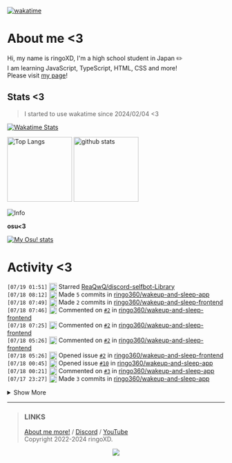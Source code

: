 [![wakatime](https://wakatime.com/badge/user/018d71ab-3f96-48fe-973b-2f7b3d50ecc9.svg)](https://wakatime.com/@018d71ab-3f96-48fe-973b-2f7b3d50ecc9)

# About me <3
<!--
<a href="https://ringoxd.pages.dev"><img src="https://avatars.githubusercontent.com/u/105296365" align="right"></a>
-->

Hi, my name is ringoXD, I'm a high school student in Japan ✏️<br>
I am learning JavaScript, TypeScript, HTML, CSS and more!<br>
Please visit [my page](https://ringoxd.dev/)!

## Stats <3


> I started to use wakatime since 2024/02/04 <3

[![Wakatime Stats](https://github-readme-stats.vercel.app/api/wakatime?username=ringo360&layout=compact&theme=tokyonight)](https://wakatime.com/@ringo360)

<p align="left"> 
  <img alt="Top Langs" height="150px" src="https://github-readme-stats.vercel.app/api/top-langs/?username=ringo360&layout=compact&count_private=true&show_icons=true&theme=tokyonight&custom_title=Used%20Languages!" />
  <img alt="github stats" height="150px" src="https://github-readme-stats.vercel.app/api?username=ringo360&count_private=true&show_icons=true&show_icons=true&theme=tokyonight&custom_title=My%20stats%20<3" />
</p>

![Info](http://github-profile-summary-cards.vercel.app/api/cards/profile-details?username=ringo360&theme=tokyonight)


**osu<3**

[![My Osu! stats](https://osu-sig.vercel.app/card?user=P360Rythm&mode=std&lang=en&blur=6&animation=true&hue=307&mini=true)](https://osu.ppy.sh/users/24734251/)

<!--[![Github activity graph](https://github-readme-activity-graph.vercel.app/graph?username=ringo360&bg_color=000024&color=00ff00&line=8080ff&point=d0d0ff&area=true&hide_border=true)](https://github.com/ashutosh00710/github-readme-activity-graph)-->
<!--[![github-chart](https://github-chart.vercel.app/api?user=ringo360)]-->

# Activity <3
<!--START_SECTION:activity-->
`[07/19 01:51]` <img alt="⭐" src="https://github.com/cheesits456/github-activity-readme/raw/master/icons/star.png" align="top" height="18"> Starred [ReaQwQ/discord-selfbot-Library](https://github.com/ReaQwQ/discord-selfbot-Library)  
`[07/18 08:12]` <img alt="📝" src="https://github.com/cheesits456/github-activity-readme/raw/master/icons/commit.png" align="top" height="18"> Made `5` commits in [ringo360/wakeup-and-sleep-app](https://github.com/ringo360/wakeup-and-sleep-app)  
`[07/18 07:49]` <img alt="📝" src="https://github.com/cheesits456/github-activity-readme/raw/master/icons/commit.png" align="top" height="18"> Made `2` commits in [ringo360/wakeup-and-sleep-frontend](https://github.com/ringo360/wakeup-and-sleep-frontend)  
`[07/18 07:46]` <img alt="🗣" src="https://github.com/cheesits456/github-activity-readme/raw/master/icons/comment.png" align="top" height="18"> Commented on [`#2`](https://github.com//ringo360/wakeup-and-sleep-frontend/issues/2 'リストの管理') in [ringo360/wakeup-and-sleep-frontend](https://github.com/ringo360/wakeup-and-sleep-frontend)  
`[07/18 07:25]` <img alt="🗣" src="https://github.com/cheesits456/github-activity-readme/raw/master/icons/comment.png" align="top" height="18"> Commented on [`#2`](https://github.com//ringo360/wakeup-and-sleep-frontend/issues/2 'リストの管理') in [ringo360/wakeup-and-sleep-frontend](https://github.com/ringo360/wakeup-and-sleep-frontend)  
`[07/18 05:26]` <img alt="🗣" src="https://github.com/cheesits456/github-activity-readme/raw/master/icons/comment.png" align="top" height="18"> Commented on [`#2`](https://github.com//ringo360/wakeup-and-sleep-frontend/issues/2 'リストの管理') in [ringo360/wakeup-and-sleep-frontend](https://github.com/ringo360/wakeup-and-sleep-frontend)  
`[07/18 05:26]` <img alt="❗️" src="https://github.com/cheesits456/github-activity-readme/raw/master/icons/issue.png" align="top" height="18"> Opened issue [`#2`](https://github.com//ringo360/wakeup-and-sleep-frontend/issues/2 'リストの管理') in [ringo360/wakeup-and-sleep-frontend](https://github.com/ringo360/wakeup-and-sleep-frontend)  
`[07/18 00:45]` <img alt="❗️" src="https://github.com/cheesits456/github-activity-readme/raw/master/icons/issue.png" align="top" height="18"> Opened issue [`#10`](https://github.com//ringo360/wakeup-and-sleep-app/issues/10 'パスワード変更を追加') in [ringo360/wakeup-and-sleep-app](https://github.com/ringo360/wakeup-and-sleep-app)  
`[07/18 00:21]` <img alt="🗣" src="https://github.com/cheesits456/github-activity-readme/raw/master/icons/comment.png" align="top" height="18"> Commented on [`#3`](https://github.com//ringo360/wakeup-and-sleep-app/issues/3 'ログイン/ログアウト') in [ringo360/wakeup-and-sleep-app](https://github.com/ringo360/wakeup-and-sleep-app)  
`[07/17 23:27]` <img alt="📝" src="https://github.com/cheesits456/github-activity-readme/raw/master/icons/commit.png" align="top" height="18"> Made `3` commits in [ringo360/wakeup-and-sleep-app](https://github.com/ringo360/wakeup-and-sleep-app)  

<details><summary>Show More</summary>

`[07/17 01:21]` <img alt="📝" src="https://github.com/cheesits456/github-activity-readme/raw/master/icons/commit.png" align="top" height="18"> Made `1` commit in [ringo360/SSB-CJS](https://github.com/ringo360/SSB-CJS)  
`[07/17 01:21]` <img alt="➕" src="https://github.com/cheesits456/github-activity-readme/raw/master/icons/create-repo.png" align="top" height="18"> Created repository [ringo360/SSB-CJS](https://github.com/ringo360/SSB-CJS)  
`[07/17 01:21]` <img alt="📂" src="https://github.com/cheesits456/github-activity-readme/raw/master/icons/create-branch.png" align="top" height="18"> Created branch [`main`](https://github.com/ringo360/SSB-CJS/tree/main) in [ringo360/SSB-CJS](https://github.com/ringo360/SSB-CJS)  
`[07/16 01:48]` <img alt="⭐" src="https://github.com/cheesits456/github-activity-readme/raw/master/icons/star.png" align="top" height="18"> Starred [EdamAme-x/obfuscator-x](https://github.com/EdamAme-x/obfuscator-x)  
`[07/15 05:06]` <img alt="➕" src="https://github.com/cheesits456/github-activity-readme/raw/master/icons/create-repo.png" align="top" height="18"> Created repository <span title="Private Repo">`🔒ringo360/EZ-Joiner`</span>  
`[07/15 05:06]` <img alt="📂" src="https://github.com/cheesits456/github-activity-readme/raw/master/icons/create-branch.png" align="top" height="18"> Created branch `main` in <span title="Private Repo">`🔒ringo360/EZ-Joiner`</span>  
`[07/15 04:57]` <img alt="⭐" src="https://github.com/cheesits456/github-activity-readme/raw/master/icons/star.png" align="top" height="18"> Starred [mopeneko/youtube-nowplaying-on-nostr](https://github.com/mopeneko/youtube-nowplaying-on-nostr)  
`[07/14 23:54]` <img alt="⭐" src="https://github.com/cheesits456/github-activity-readme/raw/master/icons/star.png" align="top" height="18"> Starred [1-Rasky-1/Jiayi-JPN](https://github.com/1-Rasky-1/Jiayi-JPN)  
`[07/14 17:06]` <img alt="📝" src="https://github.com/cheesits456/github-activity-readme/raw/master/icons/commit.png" align="top" height="18"> Made `2` commits in <span title="Private Repo">`🔒ringo360/Verify`</span>  
`[07/14 09:05]` <img alt="⭐" src="https://github.com/cheesits456/github-activity-readme/raw/master/icons/star.png" align="top" height="18"> Starred [retrouser955/discord-player-youtubei](https://github.com/retrouser955/discord-player-youtubei)  
`[07/14 08:54]` <img alt="📝" src="https://github.com/cheesits456/github-activity-readme/raw/master/icons/commit.png" align="top" height="18"> Made `2` commits in <span title="Private Repo">`🔒ringo360/static`</span>  
`[07/14 08:05]` <img alt="➕" src="https://github.com/cheesits456/github-activity-readme/raw/master/icons/create-repo.png" align="top" height="18"> Created repository <span title="Private Repo">`🔒ringo360/static`</span>  
`[07/14 08:05]` <img alt="📂" src="https://github.com/cheesits456/github-activity-readme/raw/master/icons/create-branch.png" align="top" height="18"> Created branch `main` in <span title="Private Repo">`🔒ringo360/static`</span>  
`[07/14 02:25]` <img alt="📝" src="https://github.com/cheesits456/github-activity-readme/raw/master/icons/commit.png" align="top" height="18"> Made `1` commit in <span title="Private Repo">`🔒ikasan777/discord-bot-gemini-main`</span>  
`[07/14 02:23]` <img alt="🗣" src="https://github.com/cheesits456/github-activity-readme/raw/master/icons/comment.png" align="top" height="18"> Commented on `#7` in <span title="Private Repo">`🔒ikasan777/discord-bot-gemini-main`</span>  
`[07/14 02:14]` <img alt="🗣" src="https://github.com/cheesits456/github-activity-readme/raw/master/icons/comment.png" align="top" height="18"> Commented on `#7` in <span title="Private Repo">`🔒ikasan777/discord-bot-gemini-main`</span>  
`[07/14 02:06]` <img alt="🗣" src="https://github.com/cheesits456/github-activity-readme/raw/master/icons/comment.png" align="top" height="18"> Commented on `#7` in <span title="Private Repo">`🔒ikasan777/discord-bot-gemini-main`</span>  
`[07/14 02:03]` <img alt="🗣" src="https://github.com/cheesits456/github-activity-readme/raw/master/icons/comment.png" align="top" height="18"> Commented on `#7` in <span title="Private Repo">`🔒ikasan777/discord-bot-gemini-main`</span>  
`[07/14 02:00]` <img alt="🗣" src="https://github.com/cheesits456/github-activity-readme/raw/master/icons/comment.png" align="top" height="18"> Commented on `#7` in <span title="Private Repo">`🔒ikasan777/discord-bot-gemini-main`</span>  
`[07/14 01:53]` <img alt="🗣" src="https://github.com/cheesits456/github-activity-readme/raw/master/icons/comment.png" align="top" height="18"> Commented on `#7` in <span title="Private Repo">`🔒ikasan777/discord-bot-gemini-main`</span>  
`[07/14 01:52]` <img alt="🗣" src="https://github.com/cheesits456/github-activity-readme/raw/master/icons/comment.png" align="top" height="18"> Commented on `#7` in <span title="Private Repo">`🔒ikasan777/discord-bot-gemini-main`</span>  
`[07/14 01:51]` <img alt="📂" src="https://github.com/cheesits456/github-activity-readme/raw/master/icons/create-branch.png" align="top" height="18"> Created branch `bugfix/perplexity-api-400` in <span title="Private Repo">`🔒ikasan777/discord-bot-gemini-main`</span>  
`[07/14 01:50]` <img alt="❗️" src="https://github.com/cheesits456/github-activity-readme/raw/master/icons/issue.png" align="top" height="18"> Opened issue `#7` in <span title="Private Repo">`🔒ikasan777/discord-bot-gemini-main`</span>  
`[07/14 01:50]` <img alt="📝" src="https://github.com/cheesits456/github-activity-readme/raw/master/icons/commit.png" align="top" height="18"> Made `2` commits in <span title="Private Repo">`🔒ikasan777/discord-bot-gemini-main`</span>  
`[07/14 01:44]` <img alt="❌" src="https://github.com/cheesits456/github-activity-readme/raw/master/icons/delete.png" align="top" height="18"> Deleted `bugfix/closelisteners` from <span title="Private Repo">`🔒ikasan777/discord-bot-gemini-main`</span>  
`[07/14 01:44]` <img alt="📝" src="https://github.com/cheesits456/github-activity-readme/raw/master/icons/commit.png" align="top" height="18"> Made `2` commits in <span title="Private Repo">`🔒ikasan777/discord-bot-gemini-main`</span>  
`[07/14 01:44]` <img alt="🎉" src="https://github.com/cheesits456/github-activity-readme/raw/master/icons/merge.png" align="top" height="18"> Merged PR `#6` in <span title="Private Repo">`🔒ikasan777/discord-bot-gemini-main`</span>  
`[07/14 01:44]` <img alt="✅" src="https://github.com/cheesits456/github-activity-readme/raw/master/icons/pr-open.png" align="top" height="18"> Opened PR `#6` in <span title="Private Repo">`🔒ikasan777/discord-bot-gemini-main`</span>  
`[07/14 01:43]` <img alt="❌" src="https://github.com/cheesits456/github-activity-readme/raw/master/icons/delete.png" align="top" height="18"> Deleted `clean/move-files-and-rewrite` from <span title="Private Repo">`🔒ikasan777/discord-bot-gemini-main`</span>  
`[07/14 01:43]` <img alt="🎉" src="https://github.com/cheesits456/github-activity-readme/raw/master/icons/merge.png" align="top" height="18"> Merged PR `#5` in <span title="Private Repo">`🔒ikasan777/discord-bot-gemini-main`</span>  
`[07/14 01:43]` <img alt="❗️" src="https://github.com/cheesits456/github-activity-readme/raw/master/icons/issue.png" align="top" height="18"> Closed issue `#4` in <span title="Private Repo">`🔒ikasan777/discord-bot-gemini-main`</span>  
`[07/14 01:43]` <img alt="📝" src="https://github.com/cheesits456/github-activity-readme/raw/master/icons/commit.png" align="top" height="18"> Made `3` commits in <span title="Private Repo">`🔒ikasan777/discord-bot-gemini-main`</span>  
`[07/14 01:41]` <img alt="✅" src="https://github.com/cheesits456/github-activity-readme/raw/master/icons/pr-open.png" align="top" height="18"> Opened PR `#5` in <span title="Private Repo">`🔒ikasan777/discord-bot-gemini-main`</span>  
`[07/14 01:41]` <img alt="📂" src="https://github.com/cheesits456/github-activity-readme/raw/master/icons/create-branch.png" align="top" height="18"> Created branch `bugfix/closelisteners` in <span title="Private Repo">`🔒ikasan777/discord-bot-gemini-main`</span>  
`[07/14 01:39]` <img alt="📝" src="https://github.com/cheesits456/github-activity-readme/raw/master/icons/commit.png" align="top" height="18"> Made `1` commit in <span title="Private Repo">`🔒ikasan777/discord-bot-gemini-main`</span>  
`[07/14 01:35]` <img alt="❗️" src="https://github.com/cheesits456/github-activity-readme/raw/master/icons/issue.png" align="top" height="18"> Opened issue `#4` in <span title="Private Repo">`🔒ikasan777/discord-bot-gemini-main`</span>  
`[07/14 01:34]` <img alt="❌" src="https://github.com/cheesits456/github-activity-readme/raw/master/icons/delete.png" align="top" height="18"> Deleted `feature/graceful-shutdown` from <span title="Private Repo">`🔒ikasan777/discord-bot-gemini-main`</span>  
`[07/14 01:34]` <img alt="🎉" src="https://github.com/cheesits456/github-activity-readme/raw/master/icons/merge.png" align="top" height="18"> Merged PR `#3` in <span title="Private Repo">`🔒ikasan777/discord-bot-gemini-main`</span>  
`[07/14 01:34]` <img alt="❗️" src="https://github.com/cheesits456/github-activity-readme/raw/master/icons/issue.png" align="top" height="18"> Closed issue `#1` in <span title="Private Repo">`🔒ikasan777/discord-bot-gemini-main`</span>  
`[07/14 01:34]` <img alt="📝" src="https://github.com/cheesits456/github-activity-readme/raw/master/icons/commit.png" align="top" height="18"> Made `2` commits in <span title="Private Repo">`🔒ikasan777/discord-bot-gemini-main`</span>  
`[07/14 01:34]` <img alt="✅" src="https://github.com/cheesits456/github-activity-readme/raw/master/icons/pr-open.png" align="top" height="18"> Opened PR `#3` in <span title="Private Repo">`🔒ikasan777/discord-bot-gemini-main`</span>  
`[07/14 01:29]` <img alt="📂" src="https://github.com/cheesits456/github-activity-readme/raw/master/icons/create-branch.png" align="top" height="18"> Created branch `clean/move-files-and-rewrite` in <span title="Private Repo">`🔒ikasan777/discord-bot-gemini-main`</span>  
`[07/14 01:27]` <img alt="📝" src="https://github.com/cheesits456/github-activity-readme/raw/master/icons/commit.png" align="top" height="18"> Made `1` commit in <span title="Private Repo">`🔒ikasan777/discord-bot-gemini-main`</span>  
`[07/14 01:18]` <img alt="📂" src="https://github.com/cheesits456/github-activity-readme/raw/master/icons/create-branch.png" align="top" height="18"> Created branch `feature/graceful-shutdown` in <span title="Private Repo">`🔒ikasan777/discord-bot-gemini-main`</span>  
`[07/14 01:17]` <img alt="🗣" src="https://github.com/cheesits456/github-activity-readme/raw/master/icons/comment.png" align="top" height="18"> Commented on `#2` in <span title="Private Repo">`🔒ikasan777/discord-bot-gemini-main`</span>  
`[07/14 01:17]` <img alt="❗️" src="https://github.com/cheesits456/github-activity-readme/raw/master/icons/issue.png" align="top" height="18"> Closed issue `#2` in <span title="Private Repo">`🔒ikasan777/discord-bot-gemini-main`</span>  
`[07/14 01:16]` <img alt="📝" src="https://github.com/cheesits456/github-activity-readme/raw/master/icons/commit.png" align="top" height="18"> Made `3` commits in <span title="Private Repo">`🔒ikasan777/discord-bot-gemini-main`</span>  
`[07/13 15:54]` <img alt="📝" src="https://github.com/cheesits456/github-activity-readme/raw/master/icons/commit.png" align="top" height="18"> Made `1` commit in <span title="Private Repo">`🔒ringo360/SimpleDos`</span>  
`[07/13 15:25]` <img alt="📂" src="https://github.com/cheesits456/github-activity-readme/raw/master/icons/create-branch.png" align="top" height="18"> Created branch `main` in <span title="Private Repo">`🔒ringo360/SimpleDos`</span>  
`[07/13 15:25]` <img alt="➕" src="https://github.com/cheesits456/github-activity-readme/raw/master/icons/create-repo.png" align="top" height="18"> Created repository <span title="Private Repo">`🔒ringo360/SimpleDos`</span>  
`[07/13 14:10]` <img alt="📝" src="https://github.com/cheesits456/github-activity-readme/raw/master/icons/commit.png" align="top" height="18"> Made `4` commits in <span title="Private Repo">`🔒ringo360/hage-archive`</span>  
`[07/13 14:00]` <img alt="📂" src="https://github.com/cheesits456/github-activity-readme/raw/master/icons/create-branch.png" align="top" height="18"> Created branch `master` in <span title="Private Repo">`🔒ringo360/hage-archive`</span>  
`[07/13 14:00]` <img alt="➕" src="https://github.com/cheesits456/github-activity-readme/raw/master/icons/create-repo.png" align="top" height="18"> Created repository <span title="Private Repo">`🔒ringo360/hage-archive`</span>  
`[07/12 15:09]` <img alt="📝" src="https://github.com/cheesits456/github-activity-readme/raw/master/icons/commit.png" align="top" height="18"> Made `4` commits in <span title="Private Repo">`🔒ringo360/Verify`</span>  
`[07/12 10:23]` <img alt="📝" src="https://github.com/cheesits456/github-activity-readme/raw/master/icons/commit.png" align="top" height="18"> Made `2` commits in <span title="Private Repo">`🔒ringo360/mayasv`</span>  
`[07/12 10:22]` <img alt="📝" src="https://github.com/cheesits456/github-activity-readme/raw/master/icons/commit.png" align="top" height="18"> Made `2` commits in <span title="Private Repo">`🔒ringo360/yamatomc`</span>  
`[07/12 10:22]` <img alt="📝" src="https://github.com/cheesits456/github-activity-readme/raw/master/icons/commit.png" align="top" height="18"> Made `1` commit in <span title="Private Repo">`🔒ringo360/mayasv`</span>  
`[07/12 10:22]` <img alt="📝" src="https://github.com/cheesits456/github-activity-readme/raw/master/icons/commit.png" align="top" height="18"> Made `2` commits in <span title="Private Repo">`🔒ringo360/bdsx-customized`</span>  
`[07/12 10:20]` <img alt="📝" src="https://github.com/cheesits456/github-activity-readme/raw/master/icons/commit.png" align="top" height="18"> Made `1` commit in <span title="Private Repo">`🔒ringo360/yamatomc`</span>  
`[07/12 08:43]` <img alt="❗️" src="https://github.com/cheesits456/github-activity-readme/raw/master/icons/issue.png" align="top" height="18"> Opened issue `#2` in <span title="Private Repo">`🔒ikasan777/discord-bot-gemini-main`</span>  
`[07/12 06:14]` <img alt="❗️" src="https://github.com/cheesits456/github-activity-readme/raw/master/icons/issue.png" align="top" height="18"> Opened issue `#1` in <span title="Private Repo">`🔒ikasan777/discord-bot-gemini-main`</span>  
`[07/11 23:29]` <img alt="📝" src="https://github.com/cheesits456/github-activity-readme/raw/master/icons/commit.png" align="top" height="18"> Made `1` commit in <span title="Private Repo">`🔒ringo360/Verify`</span>  
`[07/11 22:53]` <img alt="❗️" src="https://github.com/cheesits456/github-activity-readme/raw/master/icons/issue.png" align="top" height="18"> Opened issue `#6` in <span title="Private Repo">`🔒ikasan777/.bot`</span>  
`[07/11 22:35]` <img alt="🗣" src="https://github.com/cheesits456/github-activity-readme/raw/master/icons/comment.png" align="top" height="18"> Commented on [`#3104`](https://github.com//honojs/hono/issues/3104 '(@hono/node-server) I can\'t close web server') in [honojs/hono](https://github.com/honojs/hono)  
`[07/11 10:28]` <img alt="🗣" src="https://github.com/cheesits456/github-activity-readme/raw/master/icons/comment.png" align="top" height="18"> Commented on [`#3104`](https://github.com//honojs/hono/issues/3104 '(@hono/node-server) I can\'t close web server') in [honojs/hono](https://github.com/honojs/hono)  
`[07/11 08:12]` <img alt="📝" src="https://github.com/cheesits456/github-activity-readme/raw/master/icons/commit.png" align="top" height="18"> Made `3` commits in [ringo360/wakeup-and-sleep-frontend](https://github.com/ringo360/wakeup-and-sleep-frontend)  
`[07/11 07:38]` <img alt="📝" src="https://github.com/cheesits456/github-activity-readme/raw/master/icons/commit.png" align="top" height="18"> Made `4` commits in [ringo360/wakeup-and-sleep-app](https://github.com/ringo360/wakeup-and-sleep-app)  
`[07/11 07:29]` <img alt="📝" src="https://github.com/cheesits456/github-activity-readme/raw/master/icons/commit.png" align="top" height="18"> Made `1` commit in [ringo360/wakeup-and-sleep-frontend](https://github.com/ringo360/wakeup-and-sleep-frontend)  
`[07/11 07:29]` <img alt="📝" src="https://github.com/cheesits456/github-activity-readme/raw/master/icons/commit.png" align="top" height="18"> Made `1` commit in [ringo360/wakeup-and-sleep-app](https://github.com/ringo360/wakeup-and-sleep-app)  
`[07/11 02:44]` <img alt="⭐" src="https://github.com/cheesits456/github-activity-readme/raw/master/icons/star.png" align="top" height="18"> Starred <span title="Private Repo">`🔒ikasan777/.bot`</span>  
`[07/10 07:38]` <img alt="📝" src="https://github.com/cheesits456/github-activity-readme/raw/master/icons/commit.png" align="top" height="18"> Made `1` commit in [ringo360/wakeup-and-sleep-app](https://github.com/ringo360/wakeup-and-sleep-app)  
`[07/10 07:32]` <img alt="🗣" src="https://github.com/cheesits456/github-activity-readme/raw/master/icons/comment.png" align="top" height="18"> Commented on [`#1`](https://github.com//ringo360/wakeup-and-sleep-frontend/issues/1 '就寝・起床の連続押しを阻止する') in [ringo360/wakeup-and-sleep-frontend](https://github.com/ringo360/wakeup-and-sleep-frontend)  
`[07/10 07:30]` <img alt="❗️" src="https://github.com/cheesits456/github-activity-readme/raw/master/icons/issue.png" align="top" height="18"> Opened issue [`#1`](https://github.com//ringo360/wakeup-and-sleep-frontend/issues/1 '就寝・起床の連続押しを阻止する') in [ringo360/wakeup-and-sleep-frontend](https://github.com/ringo360/wakeup-and-sleep-frontend)  
`[07/10 07:15]` <img alt="📝" src="https://github.com/cheesits456/github-activity-readme/raw/master/icons/commit.png" align="top" height="18"> Made `1` commit in [ringo360/wakeup-and-sleep-frontend](https://github.com/ringo360/wakeup-and-sleep-frontend)  
`[07/10 04:02]` <img alt="🗣" src="https://github.com/cheesits456/github-activity-readme/raw/master/icons/comment.png" align="top" height="18"> Commented on `#5` in <span title="Private Repo">`🔒ikasan777/.bot`</span>  
`[07/10 04:02]` <img alt="❗️" src="https://github.com/cheesits456/github-activity-readme/raw/master/icons/issue.png" align="top" height="18"> Opened issue `#5` in <span title="Private Repo">`🔒ikasan777/.bot`</span>  
`[07/10 03:58]` <img alt="📝" src="https://github.com/cheesits456/github-activity-readme/raw/master/icons/commit.png" align="top" height="18"> Made `3` commits in <span title="Private Repo">`🔒ikasan777/.bot`</span>  
`[07/09 23:49]` <img alt="🗣" src="https://github.com/cheesits456/github-activity-readme/raw/master/icons/comment.png" align="top" height="18"> Commented on `#4` in <span title="Private Repo">`🔒ikasan777/.bot`</span>  
`[07/09 23:48]` <img alt="❗️" src="https://github.com/cheesits456/github-activity-readme/raw/master/icons/issue.png" align="top" height="18"> Opened issue `#4` in <span title="Private Repo">`🔒ikasan777/.bot`</span>  
`[07/09 23:27]` <img alt="❗️" src="https://github.com/cheesits456/github-activity-readme/raw/master/icons/issue.png" align="top" height="18"> Opened issue `#1` in <span title="Private Repo">`🔒ikasan777/.bot`</span>  
`[07/09 09:33]` <img alt="📝" src="https://github.com/cheesits456/github-activity-readme/raw/master/icons/commit.png" align="top" height="18"> Made `4` commits in <span title="Private Repo">`🔒ringo360/User-Watcher`</span>  
`[07/09 07:14]` <img alt="📝" src="https://github.com/cheesits456/github-activity-readme/raw/master/icons/commit.png" align="top" height="18"> Made `12` commits in [ringo360/wakeup-and-sleep-app](https://github.com/ringo360/wakeup-and-sleep-app)  
`[07/09 04:21]` <img alt="❗️" src="https://github.com/cheesits456/github-activity-readme/raw/master/icons/issue.png" align="top" height="18"> Opened issue [`#1`](https://github.com//ringo360/vpngate-checker/issues/1 '精度を高める') in [ringo360/vpngate-checker](https://github.com/ringo360/vpngate-checker)  
`[07/08 18:21]` <img alt="⭐" src="https://github.com/cheesits456/github-activity-readme/raw/master/icons/star.png" align="top" height="18"> Starred [Vencord/Vencloud](https://github.com/Vencord/Vencloud)  
`[07/08 11:41]` <img alt="🗣" src="https://github.com/cheesits456/github-activity-readme/raw/master/icons/comment.png" align="top" height="18"> Commented on [`#3104`](https://github.com//honojs/hono/issues/3104 '(@hono/node-server) I can\'t close web server') in [honojs/hono](https://github.com/honojs/hono)  
`[07/08 01:59]` <img alt="🗣" src="https://github.com/cheesits456/github-activity-readme/raw/master/icons/comment.png" align="top" height="18"> Commented on [`#3104`](https://github.com//honojs/hono/issues/3104 '(@hono/node-server) I can\'t close web server') in [honojs/hono](https://github.com/honojs/hono)  
`[07/08 01:59]` <img alt="📝" src="https://github.com/cheesits456/github-activity-readme/raw/master/icons/commit.png" align="top" height="18"> Made `2` commits in [ringo360/hono-i3104](https://github.com/ringo360/hono-i3104)  
`[07/08 01:55]` <img alt="📂" src="https://github.com/cheesits456/github-activity-readme/raw/master/icons/create-branch.png" align="top" height="18"> Created branch [`main`](https://github.com/ringo360/hono-i3104/tree/main) in [ringo360/hono-i3104](https://github.com/ringo360/hono-i3104)  
`[07/08 01:54]` <img alt="➕" src="https://github.com/cheesits456/github-activity-readme/raw/master/icons/create-repo.png" align="top" height="18"> Created repository [ringo360/hono-i3104](https://github.com/ringo360/hono-i3104)  
`[07/07 16:42]` <img alt="🗣" src="https://github.com/cheesits456/github-activity-readme/raw/master/icons/comment.png" align="top" height="18"> Commented on [`#3104`](https://github.com//honojs/hono/issues/3104 '(@hono/node-server) I can\'t close web server') in [honojs/hono](https://github.com/honojs/hono)  
`[07/07 02:59]` <img alt="📝" src="https://github.com/cheesits456/github-activity-readme/raw/master/icons/commit.png" align="top" height="18"> Made `1` commit in <span title="Private Repo">`🔒ringo360/User-Watcher`</span>  
`[07/06 14:33]` <img alt="➕" src="https://github.com/cheesits456/github-activity-readme/raw/master/icons/create-repo.png" align="top" height="18"> Created repository [ringo360/honows](https://github.com/ringo360/honows)  
`[07/06 14:33]` <img alt="📂" src="https://github.com/cheesits456/github-activity-readme/raw/master/icons/create-branch.png" align="top" height="18"> Created branch [`main`](https://github.com/ringo360/honows/tree/main) in [ringo360/honows](https://github.com/ringo360/honows)  
`[07/06 14:16]` <img alt="📝" src="https://github.com/cheesits456/github-activity-readme/raw/master/icons/commit.png" align="top" height="18"> Made `5` commits in <span title="Private Repo">`🔒ringo360/User-Watcher`</span>  
`[07/06 12:36]` <img alt="➕" src="https://github.com/cheesits456/github-activity-readme/raw/master/icons/create-repo.png" align="top" height="18"> Created repository <span title="Private Repo">`🔒ringo360/User-Watcher`</span>  
`[07/06 12:36]` <img alt="📂" src="https://github.com/cheesits456/github-activity-readme/raw/master/icons/create-branch.png" align="top" height="18"> Created branch `main` in <span title="Private Repo">`🔒ringo360/User-Watcher`</span>  
`[07/06 10:57]` <img alt="🍴" src="https://github.com/cheesits456/github-activity-readme/raw/master/icons/fork.png" align="top" height="18"> Forked [Harukotokoto/25h_at_discord](https://github.com/Harukotokoto/25h_at_discord) to [ringo360/25h_at_discord](https://github.com/ringo360/25h_at_discord)  
`[07/06 10:51]` <img alt="❗️" src="https://github.com/cheesits456/github-activity-readme/raw/master/icons/issue.png" align="top" height="18"> Opened issue [`#64`](https://github.com//Harukotokoto/25h_at_discord/issues/64 'ライセンスを明記しなさい') in [Harukotokoto/25h_at_discord](https://github.com/Harukotokoto/25h_at_discord)  
`[07/06 10:26]` <img alt="📝" src="https://github.com/cheesits456/github-activity-readme/raw/master/icons/commit.png" align="top" height="18"> Made `1` commit in [ringo360/vpngate-checker](https://github.com/ringo360/vpngate-checker)  
`[07/06 10:25]` <img alt="📂" src="https://github.com/cheesits456/github-activity-readme/raw/master/icons/create-branch.png" align="top" height="18"> Created branch [`main`](https://github.com/ringo360/vpngate-checker/tree/main) in [ringo360/vpngate-checker](https://github.com/ringo360/vpngate-checker)  
`[07/06 10:25]` <img alt="➕" src="https://github.com/cheesits456/github-activity-readme/raw/master/icons/create-repo.png" align="top" height="18"> Created repository [ringo360/vpngate-checker](https://github.com/ringo360/vpngate-checker)  
`[07/06 10:22]` <img alt="📝" src="https://github.com/cheesits456/github-activity-readme/raw/master/icons/commit.png" align="top" height="18"> Made `3` commits in <span title="Private Repo">`🔒ringo360/Verify`</span>  
`[07/06 10:17]` <img alt="❗️" src="https://github.com/cheesits456/github-activity-readme/raw/master/icons/issue.png" align="top" height="18"> Opened issue [`#3104`](https://github.com//honojs/hono/issues/3104 '(@hono/node-server) I can\'t close web server') in [honojs/hono](https://github.com/honojs/hono)  
`[07/04 13:36]` <img alt="📝" src="https://github.com/cheesits456/github-activity-readme/raw/master/icons/commit.png" align="top" height="18"> Made `3` commits in <span title="Private Repo">`🔒ringo360/Verify`</span>  
`[07/04 09:49]` <img alt="⭐" src="https://github.com/cheesits456/github-activity-readme/raw/master/icons/star.png" align="top" height="18"> Starred [Xumpxs/Xum-Logger](https://github.com/Xumpxs/Xum-Logger)  
`[07/03 09:15]` <img alt="📝" src="https://github.com/cheesits456/github-activity-readme/raw/master/icons/commit.png" align="top" height="18"> Made `1` commit in <span title="Private Repo">`🔒ringo360/Verify`</span>  
`[07/03 04:16]` <img alt="⭐" src="https://github.com/cheesits456/github-activity-readme/raw/master/icons/star.png" align="top" height="18"> Starred [sindresorhus/github-markdown-css](https://github.com/sindresorhus/github-markdown-css)  
`[07/03 04:09]` <img alt="⭐" src="https://github.com/cheesits456/github-activity-readme/raw/master/icons/star.png" align="top" height="18"> Starred [yusukebe/pico](https://github.com/yusukebe/pico)  
`[07/02 23:21]` <img alt="⭐" src="https://github.com/cheesits456/github-activity-readme/raw/master/icons/star.png" align="top" height="18"> Starred [AnIdiotsGuide/discordjs-bot-guide](https://github.com/AnIdiotsGuide/discordjs-bot-guide)  
`[07/02 23:18]` <img alt="⭐" src="https://github.com/cheesits456/github-activity-readme/raw/master/icons/star.png" align="top" height="18"> Starred [abalabahaha/eris](https://github.com/abalabahaha/eris)  
`[07/02 23:09]` <img alt="📝" src="https://github.com/cheesits456/github-activity-readme/raw/master/icons/commit.png" align="top" height="18"> Made `3` commits in <span title="Private Repo">`🔒ikasan777/.bot`</span>  
`[07/02 13:27]` <img alt="📂" src="https://github.com/cheesits456/github-activity-readme/raw/master/icons/create-branch.png" align="top" height="18"> Created branch `main` in <span title="Private Repo">`🔒ringo360/Verify`</span>  
`[07/02 13:27]` <img alt="➕" src="https://github.com/cheesits456/github-activity-readme/raw/master/icons/create-repo.png" align="top" height="18"> Created repository <span title="Private Repo">`🔒ringo360/Verify`</span>  
`[07/02 12:34]` <img alt="⭐" src="https://github.com/cheesits456/github-activity-readme/raw/master/icons/star.png" align="top" height="18"> Starred [otoneko1102/displus](https://github.com/otoneko1102/displus)  
`[07/02 08:55]` <img alt="⭐" src="https://github.com/cheesits456/github-activity-readme/raw/master/icons/star.png" align="top" height="18"> Starred [ryokr/MeowBot](https://github.com/ryokr/MeowBot)  
`[07/02 08:52]` <img alt="⭐" src="https://github.com/cheesits456/github-activity-readme/raw/master/icons/star.png" align="top" height="18"> Starred [WerWolv/ImHex](https://github.com/WerWolv/ImHex)  
`[07/01 13:49]` <img alt="📝" src="https://github.com/cheesits456/github-activity-readme/raw/master/icons/commit.png" align="top" height="18"> Made `4` commits in [ringo360/DC-MessageLogger](https://github.com/ringo360/DC-MessageLogger)  
`[07/01 04:26]` <img alt="📝" src="https://github.com/cheesits456/github-activity-readme/raw/master/icons/commit.png" align="top" height="18"> Made `1` commit in [ringo360/ringoxd.dev-v2](https://github.com/ringo360/ringoxd.dev-v2)  
`[06/30 11:53]` <img alt="📝" src="https://github.com/cheesits456/github-activity-readme/raw/master/icons/commit.png" align="top" height="18"> Made `3` commits in <span title="Private Repo">`🔒ringo360/selfbot`</span>  
`[06/30 09:59]` <img alt="⭐" src="https://github.com/cheesits456/github-activity-readme/raw/master/icons/star.png" align="top" height="18"> Starred [itorr/homo](https://github.com/itorr/homo)  
`[06/30 00:04]` <img alt="⭐" src="https://github.com/cheesits456/github-activity-readme/raw/master/icons/star.png" align="top" height="18"> Starred [Niek/chatgpt-web](https://github.com/Niek/chatgpt-web)  
`[06/29 14:25]` <img alt="❗️" src="https://github.com/cheesits456/github-activity-readme/raw/master/icons/issue.png" align="top" height="18"> Opened issue `#1` in <span title="Private Repo">`🔒ringo360/QuickJoiner`</span>  
`[06/29 13:47]` <img alt="⭐" src="https://github.com/cheesits456/github-activity-readme/raw/master/icons/star.png" align="top" height="18"> Starred [xNaCly/tokenchecker-website](https://github.com/xNaCly/tokenchecker-website)  
`[06/29 08:15]` <img alt="📝" src="https://github.com/cheesits456/github-activity-readme/raw/master/icons/commit.png" align="top" height="18"> Made `7` commits in <span title="Private Repo">`🔒ringo360/QuickJoiner`</span>  
`[06/29 07:29]` <img alt="⭐" src="https://github.com/cheesits456/github-activity-readme/raw/master/icons/star.png" align="top" height="18"> Starred [Euro-pol/turnaround-api](https://github.com/Euro-pol/turnaround-api)  
`[06/29 07:29]` <img alt="⭐" src="https://github.com/cheesits456/github-activity-readme/raw/master/icons/star.png" align="top" height="18"> Starred [Body-Alhoha/turnaround](https://github.com/Body-Alhoha/turnaround)  
`[06/29 00:41]` <img alt="📂" src="https://github.com/cheesits456/github-activity-readme/raw/master/icons/create-branch.png" align="top" height="18"> Created branch `main` in <span title="Private Repo">`🔒ringo360/QuickJoiner`</span>  
`[06/29 00:41]` <img alt="➕" src="https://github.com/cheesits456/github-activity-readme/raw/master/icons/create-repo.png" align="top" height="18"> Created repository <span title="Private Repo">`🔒ringo360/QuickJoiner`</span>  
`[06/26 10:53]` <img alt="⭐" src="https://github.com/cheesits456/github-activity-readme/raw/master/icons/star.png" align="top" height="18"> Starred [evex-dev/hono.go](https://github.com/evex-dev/hono.go)  
`[06/26 10:38]` <img alt="❗️" src="https://github.com/cheesits456/github-activity-readme/raw/master/icons/issue.png" align="top" height="18"> Opened issue `#1` in <span title="Private Repo">`🔒ringo360/DC-MessageLogger`</span>  
`[06/25 14:12]` <img alt="📝" src="https://github.com/cheesits456/github-activity-readme/raw/master/icons/commit.png" align="top" height="18"> Made `2` commits in <span title="Private Repo">`🔒ringo360/ecchi-videos`</span>  
`[06/25 13:30]` <img alt="⭐" src="https://github.com/cheesits456/github-activity-readme/raw/master/icons/star.png" align="top" height="18"> Starred [ZennoLab/capmonstercloud-client-js](https://github.com/ZennoLab/capmonstercloud-client-js)  
`[06/25 12:02]` <img alt="⭐" src="https://github.com/cheesits456/github-activity-readme/raw/master/icons/star.png" align="top" height="18"> Starred [mizutama1233/Paypay-Generator-Checker](https://github.com/mizutama1233/Paypay-Generator-Checker)  
`[06/25 09:45]` <img alt="➕" src="https://github.com/cheesits456/github-activity-readme/raw/master/icons/create-repo.png" align="top" height="18"> Created repository <span title="Private Repo">`🔒ringo360/DC-MessageLogger`</span>  
`[06/25 09:45]` <img alt="📂" src="https://github.com/cheesits456/github-activity-readme/raw/master/icons/create-branch.png" align="top" height="18"> Created branch `main` in <span title="Private Repo">`🔒ringo360/DC-MessageLogger`</span>  
`[06/25 04:18]` <img alt="⭐" src="https://github.com/cheesits456/github-activity-readme/raw/master/icons/star.png" align="top" height="18"> Starred [EdamAme-x/rippu.js](https://github.com/EdamAme-x/rippu.js)  
`[06/25 04:07]` <img alt="❗️" src="https://github.com/cheesits456/github-activity-readme/raw/master/icons/issue.png" align="top" height="18"> Opened issue [`#2`](https://github.com//ringo360/quick-mp4-to-m3u8/issues/2 'サムネイル作成') in [ringo360/quick-mp4-to-m3u8](https://github.com/ringo360/quick-mp4-to-m3u8)  
`[06/25 00:49]` <img alt="❗️" src="https://github.com/cheesits456/github-activity-readme/raw/master/icons/issue.png" align="top" height="18"> Opened issue [`#1`](https://github.com//ringo360/quick-mp4-to-m3u8/issues/1 'todo: output時のファイル名をかえる') in [ringo360/quick-mp4-to-m3u8](https://github.com/ringo360/quick-mp4-to-m3u8)  
`[06/24 23:25]` <img alt="❗️" src="https://github.com/cheesits456/github-activity-readme/raw/master/icons/issue.png" align="top" height="18"> Opened issue [`#4`](https://github.com//ringo360/ringoxd.dev-v2/issues/4 'スマホ向けヘッダー') in [ringo360/ringoxd.dev-v2](https://github.com/ringo360/ringoxd.dev-v2)  
`[06/24 21:54]` <img alt="📝" src="https://github.com/cheesits456/github-activity-readme/raw/master/icons/commit.png" align="top" height="18"> Made `1` commit in [ringo360/quick-mp4-to-m3u8](https://github.com/ringo360/quick-mp4-to-m3u8)  
`[06/24 14:21]` <img alt="❗️" src="https://github.com/cheesits456/github-activity-readme/raw/master/icons/issue.png" align="top" height="18"> Opened issue `#1` in <span title="Private Repo">`🔒ringo360/Translator`</span>  
`[06/24 14:21]` <img alt="📝" src="https://github.com/cheesits456/github-activity-readme/raw/master/icons/commit.png" align="top" height="18"> Made `1` commit in <span title="Private Repo">`🔒ringo360/Translator`</span>  
`[06/24 14:02]` <img alt="📂" src="https://github.com/cheesits456/github-activity-readme/raw/master/icons/create-branch.png" align="top" height="18"> Created branch `main` in <span title="Private Repo">`🔒ringo360/Translator`</span>  
`[06/24 14:02]` <img alt="➕" src="https://github.com/cheesits456/github-activity-readme/raw/master/icons/create-repo.png" align="top" height="18"> Created repository <span title="Private Repo">`🔒ringo360/Translator`</span>  
`[06/24 13:57]` <img alt="📝" src="https://github.com/cheesits456/github-activity-readme/raw/master/icons/commit.png" align="top" height="18"> Made `4` commits in [ringo360/quick-mp4-to-m3u8](https://github.com/ringo360/quick-mp4-to-m3u8)  
`[06/24 11:12]` <img alt="➕" src="https://github.com/cheesits456/github-activity-readme/raw/master/icons/create-repo.png" align="top" height="18"> Created repository [ringo360/quick-mp4-to-m3u8](https://github.com/ringo360/quick-mp4-to-m3u8)  
`[06/24 11:12]` <img alt="📂" src="https://github.com/cheesits456/github-activity-readme/raw/master/icons/create-branch.png" align="top" height="18"> Created branch [`main`](https://github.com/ringo360/quick-mp4-to-m3u8/tree/main) in [ringo360/quick-mp4-to-m3u8](https://github.com/ringo360/quick-mp4-to-m3u8)  
`[06/24 02:17]` <img alt="📝" src="https://github.com/cheesits456/github-activity-readme/raw/master/icons/commit.png" align="top" height="18"> Made `1` commit in [TeamSekai/Sekai.Global](https://github.com/TeamSekai/Sekai.Global)  
`[06/24 02:11]` <img alt="❗️" src="https://github.com/cheesits456/github-activity-readme/raw/master/icons/issue.png" align="top" height="18"> Opened issue [`#4`](https://github.com//TeamSekai/Sekai.Global/issues/4 'グローバルチャットの機構作成') in [TeamSekai/Sekai.Global](https://github.com/TeamSekai/Sekai.Global)  
`[06/24 02:11]` <img alt="❗️" src="https://github.com/cheesits456/github-activity-readme/raw/master/icons/issue.png" align="top" height="18"> Opened issue [`#3`](https://github.com//TeamSekai/Sekai.Global/issues/3 'カスタマイズ可能にする(グローバルチャットのチャンネル名など)') in [TeamSekai/Sekai.Global](https://github.com/TeamSekai/Sekai.Global)  
`[06/24 02:11]` <img alt="❗️" src="https://github.com/cheesits456/github-activity-readme/raw/master/icons/issue.png" align="top" height="18"> Opened issue [`#2`](https://github.com//TeamSekai/Sekai.Global/issues/2 'Init (Discordへのログインまで)') in [TeamSekai/Sekai.Global](https://github.com/TeamSekai/Sekai.Global)  
`[06/24 02:08]` <img alt="❗️" src="https://github.com/cheesits456/github-activity-readme/raw/master/icons/issue.png" align="top" height="18"> Opened issue [`#1`](https://github.com//TeamSekai/Sekai.Global/issues/1 'Todo') in [TeamSekai/Sekai.Global](https://github.com/TeamSekai/Sekai.Global)  
`[06/24 02:04]` <img alt="➕" src="https://github.com/cheesits456/github-activity-readme/raw/master/icons/create-repo.png" align="top" height="18"> Created repository [TeamSekai/Sekai.Global](https://github.com/TeamSekai/Sekai.Global)  
`[06/24 02:04]` <img alt="📂" src="https://github.com/cheesits456/github-activity-readme/raw/master/icons/create-branch.png" align="top" height="18"> Created branch [`main`](https://github.com/TeamSekai/Sekai.Global/tree/main) in [TeamSekai/Sekai.Global](https://github.com/TeamSekai/Sekai.Global)  
`[06/23 14:53]` <img alt="📝" src="https://github.com/cheesits456/github-activity-readme/raw/master/icons/commit.png" align="top" height="18"> Made `4` commits in <span title="Private Repo">`🔒ringo360/ecchi-videos`</span>  
`[06/23 10:13]` <img alt="📂" src="https://github.com/cheesits456/github-activity-readme/raw/master/icons/create-branch.png" align="top" height="18"> Created branch [`master`](https://github.com/ringo360/ecchi-videos/tree/master) in [ringo360/ecchi-videos](https://github.com/ringo360/ecchi-videos)  
`[06/23 10:13]` <img alt="➕" src="https://github.com/cheesits456/github-activity-readme/raw/master/icons/create-repo.png" align="top" height="18"> Created repository [ringo360/ecchi-videos](https://github.com/ringo360/ecchi-videos)  
`[06/23 10:10]` <img alt="📝" src="https://github.com/cheesits456/github-activity-readme/raw/master/icons/commit.png" align="top" height="18"> Made `3` commits in [ringo360/ringoxd.dev-v2](https://github.com/ringo360/ringoxd.dev-v2)  
`[06/22 15:18]` <img alt="❗️" src="https://github.com/cheesits456/github-activity-readme/raw/master/icons/issue.png" align="top" height="18"> Closed issue [`#17`](https://github.com//TeamSekai/Sekai.CDN/issues/17 'パンくずリスト') in [TeamSekai/Sekai.CDN](https://github.com/TeamSekai/Sekai.CDN)  
`[06/22 15:18]` <img alt="📝" src="https://github.com/cheesits456/github-activity-readme/raw/master/icons/commit.png" align="top" height="18"> Made `3` commits in [TeamSekai/Sekai.CDN](https://github.com/TeamSekai/Sekai.CDN)  
`[06/22 15:18]` <img alt="🎉" src="https://github.com/cheesits456/github-activity-readme/raw/master/icons/merge.png" align="top" height="18"> Merged PR [`#23`](https://github.com//TeamSekai/Sekai.CDN/pull/23 'パンくずリストの実装 (#17)') in [TeamSekai/Sekai.CDN](https://github.com/TeamSekai/Sekai.CDN)  
`[06/22 15:18]` <img alt="🔍" src="https://github.com/cheesits456/github-activity-readme/raw/master/icons/review.png" align="top" height="18"> Reviewed [`#23`](https://github.com//TeamSekai/Sekai.CDN/pull/23 'パンくずリストの実装 (#17)') in [TeamSekai/Sekai.CDN](https://github.com/TeamSekai/Sekai.CDN)  
`[06/22 15:17]` <img alt="🗣" src="https://github.com/cheesits456/github-activity-readme/raw/master/icons/comment.png" align="top" height="18"> Commented on [`#23`](https://github.com//TeamSekai/Sekai.CDN/issues/23 'パンくずリストの実装 (#17)') in [TeamSekai/Sekai.CDN](https://github.com/TeamSekai/Sekai.CDN)  
`[06/22 14:34]` <img alt="⭐" src="https://github.com/cheesits456/github-activity-readme/raw/master/icons/star.png" align="top" height="18"> Starred [video-dev/hls.js](https://github.com/video-dev/hls.js)  
`[06/22 14:34]` <img alt="⭐" src="https://github.com/cheesits456/github-activity-readme/raw/master/icons/star.png" align="top" height="18"> Starred [video-dev/hls.js](https://github.com/video-dev/hls.js)  
`[06/22 11:16]` <img alt="🗣" src="https://github.com/cheesits456/github-activity-readme/raw/master/icons/comment.png" align="top" height="18"> Commented on [`#1`](https://github.com//ringo360/ringoxd.dev-v2/issues/1 '(/) プロフィール') in [ringo360/ringoxd.dev-v2](https://github.com/ringo360/ringoxd.dev-v2)  
`[06/22 11:16]` <img alt="❗️" src="https://github.com/cheesits456/github-activity-readme/raw/master/icons/issue.png" align="top" height="18"> Closed issue [`#1`](https://github.com//ringo360/ringoxd.dev-v2/issues/1 '(/) プロフィール') in [ringo360/ringoxd.dev-v2](https://github.com/ringo360/ringoxd.dev-v2)  
`[06/22 11:15]` <img alt="🗣" src="https://github.com/cheesits456/github-activity-readme/raw/master/icons/comment.png" align="top" height="18"> Commented on [`#3`](https://github.com//ringo360/ringoxd.dev-v2/issues/3 '(/products) つくったものリスト') in [ringo360/ringoxd.dev-v2](https://github.com/ringo360/ringoxd.dev-v2)  
`[06/22 11:15]` <img alt="❗️" src="https://github.com/cheesits456/github-activity-readme/raw/master/icons/issue.png" align="top" height="18"> Closed issue [`#3`](https://github.com//ringo360/ringoxd.dev-v2/issues/3 '(/products) つくったものリスト') in [ringo360/ringoxd.dev-v2](https://github.com/ringo360/ringoxd.dev-v2)  
`[06/22 09:03]` <img alt="📝" src="https://github.com/cheesits456/github-activity-readme/raw/master/icons/commit.png" align="top" height="18"> Made `19` commits in <span title="Private Repo">`🔒ringo360/selfbot`</span>  
`[06/21 10:51]` <img alt="📂" src="https://github.com/cheesits456/github-activity-readme/raw/master/icons/create-branch.png" align="top" height="18"> Created branch `main` in <span title="Private Repo">`🔒ringo360/selfbot`</span>  
`[06/21 10:51]` <img alt="➕" src="https://github.com/cheesits456/github-activity-readme/raw/master/icons/create-repo.png" align="top" height="18"> Created repository <span title="Private Repo">`🔒ringo360/selfbot`</span>  
`[06/20 14:21]` <img alt="📝" src="https://github.com/cheesits456/github-activity-readme/raw/master/icons/commit.png" align="top" height="18"> Made `5` commits in [TeamSekai/Sekai.CDN](https://github.com/TeamSekai/Sekai.CDN)  
`[06/20 14:21]` <img alt="🎉" src="https://github.com/cheesits456/github-activity-readme/raw/master/icons/merge.png" align="top" height="18"> Merged PR [`#22`](https://github.com//TeamSekai/Sekai.CDN/pull/22 'HTML要素でダイアログを表現') in [TeamSekai/Sekai.CDN](https://github.com/TeamSekai/Sekai.CDN)  
`[06/20 14:21]` <img alt="🔍" src="https://github.com/cheesits456/github-activity-readme/raw/master/icons/review.png" align="top" height="18"> Reviewed [`#22`](https://github.com//TeamSekai/Sekai.CDN/pull/22 'HTML要素でダイアログを表現') in [TeamSekai/Sekai.CDN](https://github.com/TeamSekai/Sekai.CDN)  
`[06/20 13:56]` <img alt="📝" src="https://github.com/cheesits456/github-activity-readme/raw/master/icons/commit.png" align="top" height="18"> Made `1` commit in [ringo360/msky-discord-hook-worker](https://github.com/ringo360/msky-discord-hook-worker)  
`[06/20 11:43]` <img alt="⭐" src="https://github.com/cheesits456/github-activity-readme/raw/master/icons/star.png" align="top" height="18"> Starred [face-hh/discordmium](https://github.com/face-hh/discordmium)  
`[06/20 11:15]` <img alt="📝" src="https://github.com/cheesits456/github-activity-readme/raw/master/icons/commit.png" align="top" height="18"> Made `1` commit in [TeamSekai/.github](https://github.com/TeamSekai/.github)  
`[06/20 11:12]` <img alt="❗️" src="https://github.com/cheesits456/github-activity-readme/raw/master/icons/issue.png" align="top" height="18"> Opened issue `#1` in <span title="Private Repo">`🔒TeamSekai/Sekai.Viewer`</span>  
`[06/20 09:25]` <img alt="📂" src="https://github.com/cheesits456/github-activity-readme/raw/master/icons/create-branch.png" align="top" height="18"> Created branch `main` in <span title="Private Repo">`🔒ringo360/discord-joiner`</span>  
`[06/20 09:25]` <img alt="➕" src="https://github.com/cheesits456/github-activity-readme/raw/master/icons/create-repo.png" align="top" height="18"> Created repository <span title="Private Repo">`🔒ringo360/discord-joiner`</span>  
`[06/20 08:13]` <img alt="📝" src="https://github.com/cheesits456/github-activity-readme/raw/master/icons/commit.png" align="top" height="18"> Made `4` commits in [ringo360/wakeup-and-sleep-app](https://github.com/ringo360/wakeup-and-sleep-app)  
`[06/19 09:35]` <img alt="⭐" src="https://github.com/cheesits456/github-activity-readme/raw/master/icons/star.png" align="top" height="18"> Starred [oureveryday/Steam-auto-crack](https://github.com/oureveryday/Steam-auto-crack)  
`[06/19 08:33]` <img alt="❗️" src="https://github.com/cheesits456/github-activity-readme/raw/master/icons/issue.png" align="top" height="18"> Opened issue [`#1`](https://github.com//ringo360/raknet-scanner/issues/1 'rewrite') in [ringo360/raknet-scanner](https://github.com/ringo360/raknet-scanner)  
`[06/18 12:12]` <img alt="📝" src="https://github.com/cheesits456/github-activity-readme/raw/master/icons/commit.png" align="top" height="18"> Made `2` commits in <span title="Private Repo">`🔒ringo360/quicksender-multi`</span>  
`[06/18 09:18]` <img alt="❗️" src="https://github.com/cheesits456/github-activity-readme/raw/master/icons/issue.png" align="top" height="18"> Closed issue [`#15`](https://github.com//TeamSekai/Sekai.CDN/issues/15 'ドラッグ＆ドロップでファイルアップロードできるようにしなさい') in [TeamSekai/Sekai.CDN](https://github.com/TeamSekai/Sekai.CDN)  
`[06/18 09:18]` <img alt="📝" src="https://github.com/cheesits456/github-activity-readme/raw/master/icons/commit.png" align="top" height="18"> Made `2` commits in [TeamSekai/Sekai.CDN](https://github.com/TeamSekai/Sekai.CDN)  
`[06/18 09:18]` <img alt="🎉" src="https://github.com/cheesits456/github-activity-readme/raw/master/icons/merge.png" align="top" height="18"> Merged PR [`#21`](https://github.com//TeamSekai/Sekai.CDN/pull/21 'ドラッグ＆ドロップ可能に (#15)') in [TeamSekai/Sekai.CDN](https://github.com/TeamSekai/Sekai.CDN)  
`[06/18 09:17]` <img alt="🗣" src="https://github.com/cheesits456/github-activity-readme/raw/master/icons/comment.png" align="top" height="18"> Commented on [`#21`](https://github.com//TeamSekai/Sekai.CDN/issues/21 'ドラッグ＆ドロップ可能に (#15)') in [TeamSekai/Sekai.CDN](https://github.com/TeamSekai/Sekai.CDN)  
`[06/18 09:17]` <img alt="🔍" src="https://github.com/cheesits456/github-activity-readme/raw/master/icons/review.png" align="top" height="18"> Reviewed [`#21`](https://github.com//TeamSekai/Sekai.CDN/pull/21 'ドラッグ＆ドロップ可能に (#15)') in [TeamSekai/Sekai.CDN](https://github.com/TeamSekai/Sekai.CDN)  
`[06/18 09:08]` <img alt="🗣" src="https://github.com/cheesits456/github-activity-readme/raw/master/icons/comment.png" align="top" height="18"> Commented on [`#21`](https://github.com//TeamSekai/Sekai.CDN/issues/21 'ドラッグ＆ドロップ可能に (#15)') in [TeamSekai/Sekai.CDN](https://github.com/TeamSekai/Sekai.CDN)  
`[06/18 08:14]` <img alt="📝" src="https://github.com/cheesits456/github-activity-readme/raw/master/icons/commit.png" align="top" height="18"> Made `3` commits in [ringo360/wakeup-and-sleep-frontend](https://github.com/ringo360/wakeup-and-sleep-frontend)  
`[06/18 08:14]` <img alt="📝" src="https://github.com/cheesits456/github-activity-readme/raw/master/icons/commit.png" align="top" height="18"> Made `2` commits in [ringo360/wakeup-and-sleep-app](https://github.com/ringo360/wakeup-and-sleep-app)  
`[06/18 07:57]` <img alt="❗️" src="https://github.com/cheesits456/github-activity-readme/raw/master/icons/issue.png" align="top" height="18"> Opened issue [`#9`](https://github.com//ringo360/wakeup-and-sleep-app/issues/9 'todo') in [ringo360/wakeup-and-sleep-app](https://github.com/ringo360/wakeup-and-sleep-app)  
`[06/18 07:57]` <img alt="🗣" src="https://github.com/cheesits456/github-activity-readme/raw/master/icons/comment.png" align="top" height="18"> Commented on [`#3`](https://github.com//ringo360/wakeup-and-sleep-app/issues/3 'ログイン/ログアウト') in [ringo360/wakeup-and-sleep-app](https://github.com/ringo360/wakeup-and-sleep-app)  
`[06/18 07:55]` <img alt="🗣" src="https://github.com/cheesits456/github-activity-readme/raw/master/icons/comment.png" align="top" height="18"> Commented on [`#7`](https://github.com//ringo360/wakeup-and-sleep-app/issues/7 '(フロントエンド) ちゃんとpostする') in [ringo360/wakeup-and-sleep-app](https://github.com/ringo360/wakeup-and-sleep-app)  
`[06/18 07:55]` <img alt="❗️" src="https://github.com/cheesits456/github-activity-readme/raw/master/icons/issue.png" align="top" height="18"> Closed issue [`#7`](https://github.com//ringo360/wakeup-and-sleep-app/issues/7 '(フロントエンド) ちゃんとpostする') in [ringo360/wakeup-and-sleep-app](https://github.com/ringo360/wakeup-and-sleep-app)  
`[06/18 07:47]` <img alt="📝" src="https://github.com/cheesits456/github-activity-readme/raw/master/icons/commit.png" align="top" height="18"> Made `2` commits in [ringo360/wakeup-and-sleep-app](https://github.com/ringo360/wakeup-and-sleep-app)  
`[06/18 07:40]` <img alt="📝" src="https://github.com/cheesits456/github-activity-readme/raw/master/icons/commit.png" align="top" height="18"> Made `1` commit in [ringo360/wakeup-and-sleep-frontend](https://github.com/ringo360/wakeup-and-sleep-frontend)  
`[06/18 07:39]` <img alt="📝" src="https://github.com/cheesits456/github-activity-readme/raw/master/icons/commit.png" align="top" height="18"> Made `6` commits in [ringo360/wakeup-and-sleep-app](https://github.com/ringo360/wakeup-and-sleep-app)  
`[06/18 07:14]` <img alt="📝" src="https://github.com/cheesits456/github-activity-readme/raw/master/icons/commit.png" align="top" height="18"> Made `1` commit in [ringo360/wakeup-and-sleep-frontend](https://github.com/ringo360/wakeup-and-sleep-frontend)  
`[06/18 07:12]` <img alt="📝" src="https://github.com/cheesits456/github-activity-readme/raw/master/icons/commit.png" align="top" height="18"> Made `4` commits in [ringo360/wakeup-and-sleep-app](https://github.com/ringo360/wakeup-and-sleep-app)  
`[06/18 06:51]` <img alt="❗️" src="https://github.com/cheesits456/github-activity-readme/raw/master/icons/issue.png" align="top" height="18"> Closed issue [`#8`](https://github.com//ringo360/wakeup-and-sleep-app/issues/8 'リフレッシュトークンにも期限をもたせる') in [ringo360/wakeup-and-sleep-app](https://github.com/ringo360/wakeup-and-sleep-app)  
`[06/18 06:51]` <img alt="🗣" src="https://github.com/cheesits456/github-activity-readme/raw/master/icons/comment.png" align="top" height="18"> Commented on [`#8`](https://github.com//ringo360/wakeup-and-sleep-app/issues/8 'リフレッシュトークンにも期限をもたせる') in [ringo360/wakeup-and-sleep-app](https://github.com/ringo360/wakeup-and-sleep-app)  
`[06/18 06:41]` <img alt="📝" src="https://github.com/cheesits456/github-activity-readme/raw/master/icons/commit.png" align="top" height="18"> Made `3` commits in [ringo360/wakeup-and-sleep-app](https://github.com/ringo360/wakeup-and-sleep-app)  
`[06/18 05:08]` <img alt="⭐" src="https://github.com/cheesits456/github-activity-readme/raw/master/icons/star.png" align="top" height="18"> Starred [ghostdevv/rollup-obfuscator](https://github.com/ghostdevv/rollup-obfuscator)  
`[06/18 04:30]` <img alt="❗️" src="https://github.com/cheesits456/github-activity-readme/raw/master/icons/issue.png" align="top" height="18"> Opened issue [`#8`](https://github.com//ringo360/wakeup-and-sleep-app/issues/8 'リフレッシュトークンにも期限をもたせる') in [ringo360/wakeup-and-sleep-app](https://github.com/ringo360/wakeup-and-sleep-app)  
`[06/18 04:22]` <img alt="⭐" src="https://github.com/cheesits456/github-activity-readme/raw/master/icons/star.png" align="top" height="18"> Starred [AUTOMATIC1111/stable-diffusion-webui](https://github.com/AUTOMATIC1111/stable-diffusion-webui)  
`[06/18 04:18]` <img alt="⭐" src="https://github.com/cheesits456/github-activity-readme/raw/master/icons/star.png" align="top" height="18"> Starred [iptv-org/iptv](https://github.com/iptv-org/iptv)  
`[06/17 23:04]` <img alt="⭐" src="https://github.com/cheesits456/github-activity-readme/raw/master/icons/star.png" align="top" height="18"> Starred [imzbf/md-editor-v3](https://github.com/imzbf/md-editor-v3)  
`[06/17 14:42]` <img alt="📝" src="https://github.com/cheesits456/github-activity-readme/raw/master/icons/commit.png" align="top" height="18"> Made `2` commits in <span title="Private Repo">`🔒ringo360/user-scripts`</span>  

</details>
<!--END_SECTION:activity-->

***

> ### LINKS
> [About me more!](https://ringoxd.dev/) / [Discord](https://ringoxd.dev/discord/) / [YouTube](https://www.youtube.com/@ringo360xd)<br>
> Copyright 2022-2024 ringoXD.

<p align="center"><img src="https://profile-counter.glitch.me/ringo360/count.svg" /></p>
